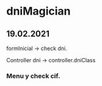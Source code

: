 # dniMagician
## 19.02.2021
formInicial -> check dni.

Controller dni -> controller.dniClass

### Menu y check cif.